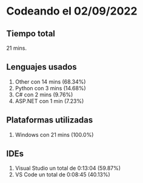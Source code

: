 # Codeando el 02/09/2022

## Tiempo total
21 mins.

## Lenguajes usados
1. Other con 14 mins (68.34%)
1. Python con 3 mins (14.68%)
1. C# con 2 mins (9.76%)
1. ASP.NET con 1 min (7.23%)

## Plataformas utilizadas
1. Windows con 21 mins (100.0%)

## IDEs
1. Visual Studio un total de 0:13:04 (59.87%)
1. VS Code un total de 0:08:45 (40.13%)
